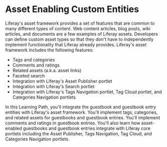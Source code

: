 # Asset Enabling Custom Entities [](id=asset-enabling-custom-entities)

Liferay's asset framework provides a set of features that are common to many
different types of content. Web content articles, blog posts, wiki articles, and
documents are a few examples of Liferay assets. Developers can define custom
asset types so that they don't have to independently implement functionality
that Liferay already provides. Liferay's asset framework includes the following
features:

- Tags and categories
- Comments and ratings
- Related assets (a.k.a. asset links)
- Faceted search
- Integration with Liferay's Asset Publisher portlet
- Integration with Liferay's Search portlet
- Integration with Liferay's Tags Navigation portlet, Tag Cloud portlet, and
  Categories Navigation portlets

<!-- remove for now until userGuide section is created
For more information on Liferay's asset framework, please refer to Liferay's
[User Guide](http://www.liferay.com/documentation/liferay-portal/6.2/user-guide/-/ai/displaying-content-dynamically-liferay-portal-6-2-user-guide-06-en). -->
In this Learning Path, you'll integrate the guestbook and guestbook entry
entities with Liferay's asset framework. You'll implement tags, categories, and 
related assets for guestbooks and guestbook entries. You'll implement comments 
and ratings in guestbook entries. You'll also learn how asset-enabled guestbooks 
and guestbook entries integrate with Liferay core portlets including the Asset 
Publisher, Tags Navigation, Tag Cloud, and Categories Navigation portlets.